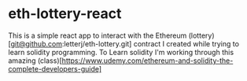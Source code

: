 # eth-lottery-react 

This is a simple react app to interact with the Ethereum (lottery)[git@github.com:letterj/eth-lottery.git] contract I created while trying to learn solidity programming.  To Learn solidity I'm working through this amazing (class)[https://www.udemy.com/ethereum-and-solidity-the-complete-developers-guide]
